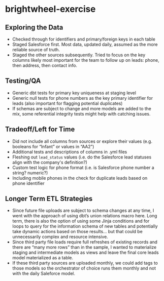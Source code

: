 # brightwheel-exercise

## Exploring the Data
- Checked through for identifiers and primary/foreign keys in each table
- Staged Salesforce first. Most data, updated daily, assumed as the more reliable source of truth.
- Staged the other sources subsequently. Tried to focus on the key columns likely most important for the team to follow up on leads: phone, then address, then contact info.

## Testing/QA
- Generic dbt tests for primary key uniqueness at staging level
- Generic null tests for phone numbers as the key primary identifier for leads (also important for flagging potential duplicates)
- If schemas are subject to change and more models are added to the mix, some referential integrity tests might help with catching issues. 

## Tradeoff/Left for Time
- Did not include all columns from sources or explore their values (e.g. booleans for “Infant” or values in “AA2”)
- Additional tests and descriptions of columns in .yml files
- Fleshing out `lead_status` values (i.e. do the Salesforce lead statuses align with the company's definition?)
- Custom test logic for phone format (i.e. is Salesforce phone number a string? numeric?)
- Including mobile phones in the check for duplicate leads based on phone identifier

## Longer Term ETL Strategies
- Since future file uploads are subject to schema changes at any time, I went with the approach of using dbt’s union relations macro here. Long term, there is also the option of using some Jinja conditions and for loops to query for the information schema of new tables and potentially take dynamic actions based on those results... but that could be unnecessarily complex and resource intensive.
- Since third party file loads require full refreshes of existing records and there are “many more rows” than in the sample, I wanted to materialize staging and intermediate models as views and leave the final core leads model materialized as a table.
- If these third party sources are uploaded monthly, we could add tags to those models so the orchestrator of choice runs them monthly and not with the daily Saleforce model. 
